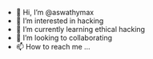 - 👋 Hi, I’m @aswathymax
- 👀 I’m interested in hacking
- 🌱 I’m currently learning ethical hacking
- 💞️ I’m looking to collaborating
- 📫 How to reach me ...

<!---
aswathymax/aswathymax is a ✨ special ✨ repository because its `README.md` (this file) appears on your GitHub profile.
You can click the Preview link to take a look at your changes.
--->
